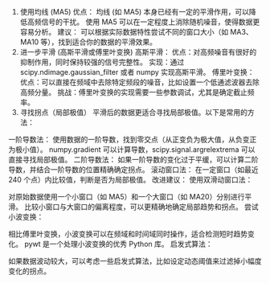 1. 使用均线 (MA5)
优点：
均线 (如 MA5) 本身已经有一定的平滑作用，可以降低高频信号的干扰。
使用 MA5 可以在一定程度上消除随机噪音，使得数据更容易分析。
建议：
可以根据实际数据特性尝试不同的窗口大小（如 MA3、MA10 等），找到适合你的数据的平滑效果。
2. 进一步平滑 (高斯平滑或傅里叶变换)
高斯平滑：
优点：对高频噪音有很好的抑制作用，同时保持较强的信号完整性。
实现：通过 scipy.ndimage.gaussian_filter 或者 numpy 实现高斯平滑。
傅里叶变换：
优点：可以直接在频域中去除特定频段的噪音，比如设置一个低通滤波器去除高频分量。
挑战：傅里叶变换的实现需要一些参数调试，尤其是确定截止频率。
3. 寻找拐点（局部极值）
平滑后的数据更适合寻找局部极值。以下是常用的方法：

一阶导数法：
使用数据的一阶导数，找到零交点（从正变负为极大值，从负变正为极小值）。
numpy.gradient 可以计算导数，scipy.signal.argrelextrema 可以直接寻找局部极值。
二阶导数法：
如果一阶导数的变化过于平缓，可以计算二阶导数，并结合一阶导数的位置精确确定拐点。
滚动窗口法：
在一定窗口（如最近 240 个点）内比较值，判断是否为局部极值。
改进建议：
使用双滑动窗口法：

对原始数据使用一个小窗口（如 MA5）和一个大窗口（如 MA20）分别进行平滑。
比较小窗口与大窗口的偏离程度，可以更精确地确定局部趋势和拐点。
尝试小波变换：

相比傅里叶变换，小波变换可以在频域和时间域同时操作，适合检测短时趋势变化。
pywt 是一个处理小波变换的优秀 Python 库。
启发式算法：

如果数据波动较大，可以考虑一些启发式算法，比如设定动态阈值来过滤掉小幅度变化的拐点。